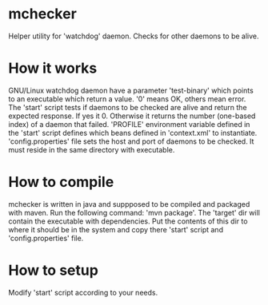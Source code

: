 # mchecker
Helper utility for 'watchdog' daemon. Checks for other daemons to be alive.

# How it works

GNU/Linux watchdog daemon have a parameter 'test-binary' which points to an executable which return a value. '0' means OK, others mean error. The 'start' script tests if daemons to be checked are alive and return the expected response.
If yes it 0. Otherwise it returns the number (one-based index) of a daemon that failed.
'PROFILE' environment variable defined in the 'start' script defines which beans defined in 'context.xml' to instantiate.
'config.properties' file sets the host and port of daemons to be checked. It must reside in the same directory with executable.

# How to compile

mchecker is written in java and suppposed to be compiled and packaged with maven.
Run the following command: 'mvn package'. The 'target' dir will contain the executable with dependencies. Put the contents of this dir to where it should be in the system and copy there 'start' script and 'config.properties' file.

# How to setup

Modify 'start' script according to your needs.
